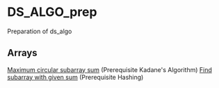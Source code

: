 # DS_ALGO_prep
Preparation of ds_algo
## Arrays
<a href="https://www.geeksforgeeks.org/maximum-contiguous-circular-sum/">Maximum circular subarray sum</a> (Prerequisite Kadane's Algorithm)
<a href="https://www.geeksforgeeks.org/find-subarray-with-given-sum/">Find subarray with given sum</a> (Prerequisite Hashing) 
